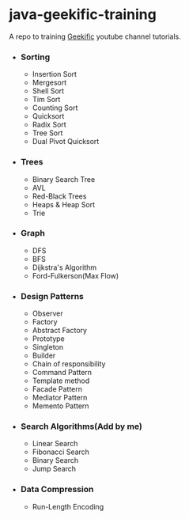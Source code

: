 # java-geekific-training

A repo to training [Geekific](https://www.youtube.com/c/Geekific) youtube channel tutorials.

- ### Sorting

    - Insertion Sort
    - Mergesort
    - Shell Sort
    - Tim Sort
    - Counting Sort
    - Quicksort
    - Radix Sort
    - Tree Sort
    - Dual Pivot Quicksort

- ### Trees

    - Binary Search Tree
    - AVL
    - Red-Black Trees
    - Heaps & Heap Sort
    - Trie

- ### Graph

    - DFS
    - BFS
    - Dijkstra's Algorithm
    - Ford-Fulkerson(Max Flow)

- ### Design Patterns

    - Observer
    - Factory
    - Abstract Factory
    - Prototype
    - Singleton
    - Builder
    - Chain of responsibility
    - Command Pattern
    - Template method
    - Facade Pattern
    - Mediator Pattern
    - Memento Pattern

- ### Search Algorithms(Add by me)

    - Linear Search
    - Fibonacci Search
    - Binary Search
    - Jump Search

- ### Data Compression

    - Run-Length Encoding
